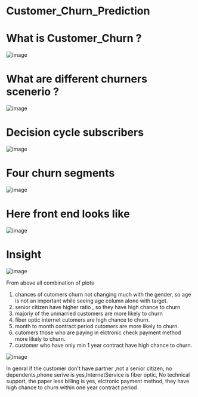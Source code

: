 # Customer_Churn_Prediction
# What is Customer_Churn ?
![image](https://github.com/kaviyarasanEaswaran/Customer_Churn_Prediction/assets/129485308/b7d7ce5b-2316-40d7-9ac4-0b8b15e39224)
# What are different churners scenerio ?
![image](https://github.com/kaviyarasanEaswaran/Customer_Churn_Prediction/assets/129485308/eb77dea8-dc13-4fba-93bf-91a1a6b5879f)
# Decision cycle subscribers
![image](https://github.com/kaviyarasanEaswaran/Customer_Churn_Prediction/assets/129485308/d2def188-1f12-43b3-843e-b2a419c697ee)
# Four churn segments
![image](https://github.com/kaviyarasanEaswaran/Customer_Churn_Prediction/assets/129485308/d1aeae35-5ac8-47d6-a9c2-3654a4ceacf3)
# Here front end looks like
![image](https://github.com/kaviyarasanEaswaran/Customer_Churn_Prediction/assets/129485308/e7f243b1-5de4-40ff-b5d9-0b29cd1e9545)

# Insight

![image](https://github.com/kaviyarasanEaswaran/Customer_Churn_Prediction/assets/129485308/345ca76e-973d-4b16-9785-0f24319ec8c1)

From above all combination of plots
1. chances of cutomers churn not changing much with the gender, so age
   is not an important while seeing age column alone with target.
2. senior citizen have higher ratio , so they have high chance to churn
3. majoriy of the unmarried customers are more likely to churn
4. fiber optic internet cutomers are high chance to churn.
5. month to month contract period cutomers are more likely to churn.
6. cutomers those who are paying in elctronic check payment method more
   likely to churn.
7. customer who have only min 1 year contract have high chance to churn.


![image](https://github.com/kaviyarasanEaswaran/Customer_Churn_Prediction/assets/129485308/c4866dff-c937-4881-9c95-a5c82e6a8901)


In genral if the customer don't have partner ,not a senior citizen, no
dependents,phone serive is yes,InternetService is fiber optic,
No technical support, the paper less billing is yes, elctronic payment method,
they have high chance to churn within one year contract period




